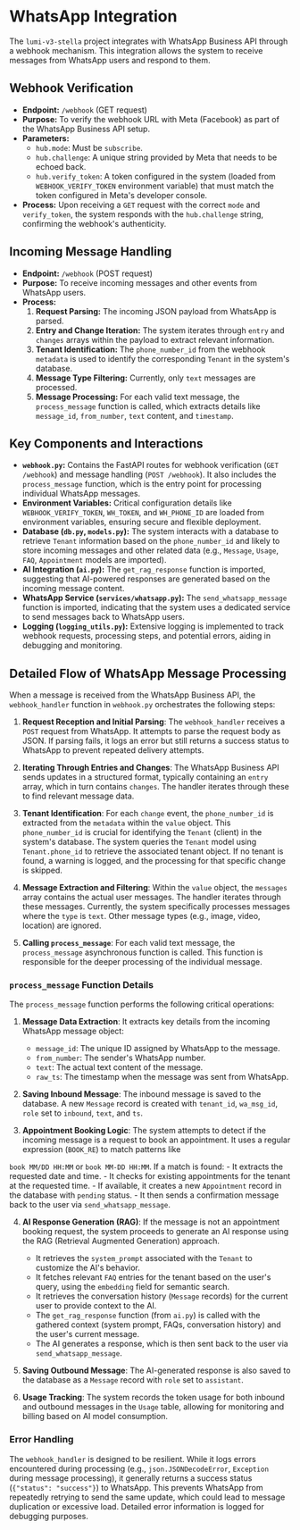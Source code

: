 # WhatsApp Integration

The `lumi-v3-stella` project integrates with WhatsApp Business API through a webhook mechanism. This integration allows the system to receive messages from WhatsApp users and respond to them.

## Webhook Verification

- **Endpoint:** `/webhook` (GET request)
- **Purpose:** To verify the webhook URL with Meta (Facebook) as part of the WhatsApp Business API setup.
- **Parameters:**
    - `hub.mode`: Must be `subscribe`.
    - `hub.challenge`: A unique string provided by Meta that needs to be echoed back.
    - `hub.verify_token`: A token configured in the system (loaded from `WEBHOOK_VERIFY_TOKEN` environment variable) that must match the token configured in Meta's developer console.
- **Process:** Upon receiving a `GET` request with the correct `mode` and `verify_token`, the system responds with the `hub.challenge` string, confirming the webhook's authenticity.

## Incoming Message Handling

- **Endpoint:** `/webhook` (POST request)
- **Purpose:** To receive incoming messages and other events from WhatsApp users.
- **Process:**
    1. **Request Parsing:** The incoming JSON payload from WhatsApp is parsed.
    2. **Entry and Change Iteration:** The system iterates through `entry` and `changes` arrays within the payload to extract relevant information.
    3. **Tenant Identification:** The `phone_number_id` from the webhook `metadata` is used to identify the corresponding `Tenant` in the system's database.
    4. **Message Type Filtering:** Currently, only `text` messages are processed.
    5. **Message Processing:** For each valid text message, the `process_message` function is called, which extracts details like `message_id`, `from_number`, `text` content, and `timestamp`.

## Key Components and Interactions

- **`webhook.py`:** Contains the FastAPI routes for webhook verification (`GET /webhook`) and message handling (`POST /webhook`). It also includes the `process_message` function, which is the entry point for processing individual WhatsApp messages.
- **Environment Variables:** Critical configuration details like `WEBHOOK_VERIFY_TOKEN`, `WH_TOKEN`, and `WH_PHONE_ID` are loaded from environment variables, ensuring secure and flexible deployment.
- **Database (`db.py`, `models.py`):** The system interacts with a database to retrieve `Tenant` information based on the `phone_number_id` and likely to store incoming messages and other related data (e.g., `Message`, `Usage`, `FAQ`, `Appointment` models are imported).
- **AI Integration (`ai.py`):** The `get_rag_response` function is imported, suggesting that AI-powered responses are generated based on the incoming message content.
- **WhatsApp Service (`services/whatsapp.py`):** The `send_whatsapp_message` function is imported, indicating that the system uses a dedicated service to send messages back to WhatsApp users.
- **Logging (`logging_utils.py`):** Extensive logging is implemented to track webhook requests, processing steps, and potential errors, aiding in debugging and monitoring.



## Detailed Flow of WhatsApp Message Processing

When a message is received from the WhatsApp Business API, the `webhook_handler` function in `webhook.py` orchestrates the following steps:

1.  **Request Reception and Initial Parsing**: The `webhook_handler` receives a `POST` request from WhatsApp. It attempts to parse the request body as JSON. If parsing fails, it logs an error but still returns a success status to WhatsApp to prevent repeated delivery attempts.

2.  **Iterating Through Entries and Changes**: The WhatsApp Business API sends updates in a structured format, typically containing an `entry` array, which in turn contains `changes`. The handler iterates through these to find relevant message data.

3.  **Tenant Identification**: For each `change` event, the `phone_number_id` is extracted from the `metadata` within the `value` object. This `phone_number_id` is crucial for identifying the `Tenant` (client) in the system's database. The system queries the `Tenant` model using `Tenant.phone_id` to retrieve the associated tenant object. If no tenant is found, a warning is logged, and the processing for that specific change is skipped.

4.  **Message Extraction and Filtering**: Within the `value` object, the `messages` array contains the actual user messages. The handler iterates through these messages. Currently, the system specifically processes messages where the `type` is `text`. Other message types (e.g., image, video, location) are ignored.

5.  **Calling `process_message`**: For each valid text message, the `process_message` asynchronous function is called. This function is responsible for the deeper processing of the individual message.

### `process_message` Function Details

The `process_message` function performs the following critical operations:

1.  **Message Data Extraction**: It extracts key details from the incoming WhatsApp message object:
    -   `message_id`: The unique ID assigned by WhatsApp to the message.
    -   `from_number`: The sender's WhatsApp number.
    -   `text`: The actual text content of the message.
    -   `raw_ts`: The timestamp when the message was sent from WhatsApp.

2.  **Saving Inbound Message**: The inbound message is saved to the database. A new `Message` record is created with `tenant_id`, `wa_msg_id`, `role` set to `inbound`, `text`, and `ts`.

3.  **Appointment Booking Logic**: The system attempts to detect if the incoming message is a request to book an appointment. It uses a regular expression (`BOOK_RE`) to match patterns like 



`book MM/DD HH:MM` or `book MM-DD HH:MM`. If a match is found:
    -   It extracts the requested date and time.
    -   It checks for existing appointments for the tenant at the requested time.
    -   If available, it creates a new `Appointment` record in the database with `pending` status.
    -   It then sends a confirmation message back to the user via `send_whatsapp_message`.

4.  **AI Response Generation (RAG)**: If the message is not an appointment booking request, the system proceeds to generate an AI response using the RAG (Retrieval Augmented Generation) approach.
    -   It retrieves the `system_prompt` associated with the `Tenant` to customize the AI's behavior.
    -   It fetches relevant `FAQ` entries for the tenant based on the user's query, using the `embedding` field for semantic search.
    -   It retrieves the conversation history (`Message` records) for the current user to provide context to the AI.
    -   The `get_rag_response` function (from `ai.py`) is called with the gathered context (system prompt, FAQs, conversation history) and the user's current message.
    -   The AI generates a response, which is then sent back to the user via `send_whatsapp_message`.

5.  **Saving Outbound Message**: The AI-generated response is also saved to the database as a `Message` record with `role` set to `assistant`.

6.  **Usage Tracking**: The system records the token usage for both inbound and outbound messages in the `Usage` table, allowing for monitoring and billing based on AI model consumption.

### Error Handling

The `webhook_handler` is designed to be resilient. While it logs errors encountered during processing (e.g., `json.JSONDecodeError`, `Exception` during message processing), it generally returns a success status (`{"status": "success"}`) to WhatsApp. This prevents WhatsApp from repeatedly retrying to send the same update, which could lead to message duplication or excessive load. Detailed error information is logged for debugging purposes.

